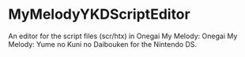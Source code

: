 # MyMelodyYKDScriptEditor

An editor for the script files (scr/htx) in Onegai My Melody: Onegai My Melody: Yume no Kuni no Daibouken for the Nintendo DS.
